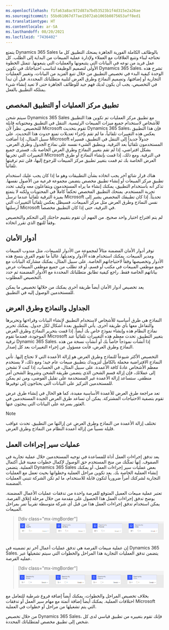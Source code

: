 ```yaml
---
ms.openlocfilehash: f1fa63a8ac972d87a7bd53523b1f4d315e2a26ae
ms.sourcegitcommit: 55bd61067d77ae15072ab1065b0875653aff8ed1
ms.translationtype: HT
ms.contentlocale: ar-SA
ms.lasthandoff: 08/20/2021
ms.locfileid: "7436402"
---
```

يتمتع Dynamics 365 Sales بالوظائف الكاملة الفورية الجاهزة يمنحك التطبيق كل ما تحتاجه لبناء وتتبع العلاقات مع العملاء ولإدارة عملية المبيعات من البداية إلى الطلب. كل عمل فريد من نوعه في البيانات التي يتتبعونها والعمليات التي يتبعونها. تتمثل الخطوة الأولى لتصميم الوظيفة لتناسب احتياجاتك في تكوين Dynamics 365 Sales. تشرح هذه الوحدة كيفية البدء في تخصيص التطبيق من خلال تتبع المزيد من البيانات، وتغيير العمليات التجارية أو إضافتها، وتصميم النماذج وطرق العرض لتلبية متطلباتك المحددة. قبل أن تبدأ في التخصيص، يجب أن يكون لديك فهم جيد للوظائف الجاهزة حتى لا تعيد إنشاء شيء يمتلكه التطبيق بالفعل.

## <a name="sales-hub-app-or-custom-app"></a>تطبيق مركز العمليات أو التطبيق المخصص

سيتم شحن Dynamics 365 Sales مع تطبيق مركز العمليات تم تكوين هذا التطبيق للأشخاص لاستخدام جميع ميزات المبيعات الرئيسية. التنقل في التطبيق ومحتوياته قابلة للتخصيص. نظراً لأن Microsoft تقوم بتحديث Dynamics 365 Sales، فإن هذا التطبيق يعكس هذه التغييرات تلقائياً، ما لم تقم بإجراء تعديلات تمنع حدوث هذا التحديث. على سبيل المثال، إذا أضافت Microsoft جدولاً جديداً إلى التنقل في التطبيق، فسيراه المستخدمون تلقائياً بعد الترقية. وينطبق الشيء نفسه على نماذج الجدول وطرق العرض. بشكل افتراضي، إذا لم تقم بتغيير النماذج وطرق العرض الخاصة بك، فسترى جميع التغييرات التي تجريها Microsoft في الترقية.
ومع ذلك، إذا قمت بإنشاء النماذج أو طرق العرض الخاصة بك ثم قمت بتغيير تطبيق مركز المبيعات للرجوع إليها، فلن تتم ترقيتها تلقائياً.

هناك قرار شائع آخر يجب اتخاذه بشأن التطبيقات وهو ما إذا كان يجب عليك استخدام تطبيق مركز المبيعات أو إنشاء تطبيق مخصص يتضمن مجموعة فرعية من الأصول نفسها. تذكر أنه باستخدام التطبيق، يمكنك إنشاء ما يراه المستخدمون ويتفاعلون معه وكيف تحدد تجربة المستخدم. يمنحك التطبيق المخصص تحكماً كاملاً في المحتويات ولكنه لا يتمتع بميزة الترقية تلقائياً عندما ترسل Microsoft تحديثاً.
إذا كان تطبيقك المخصص يشير إلى نفس النماذج وطرق العرض مثل مركز المبيعات، فسيظل يعكس تلقائياً التغييرات التي أرسلتها Microsoft في الترقية، حتى إذا كان التطبيق مخصصاً.

لم يتم اقتراح اختيار واحد صحيح. من المهم أن تقوم بتقييم حاجتك إلى التحكم والتخصيص وفقاً للنهج الذي تقرر اتخاذه.

## <a name="security-roles"></a>‏‏أدوار الأمان

توفر أدوار الأمان المضمنة مثالاً لمجموعة من الأدوار للمبيعات، مثل مندوب المبيعات ومدير المبيعات. يمكنك استخدام هذه الأدوار وتعديلها. غالباً ما تقوم الفرق بنسخ هذه الأدوار وتخصيصها وفقاً لاحتياجاتهم الخاصة.
على سبيل المثال، يمكنك مشاركة البيانات مع جميع موظفي المبيعات في مكتب أو قسم، أو قد تطلب من جميع موظفي المبيعات عرض بياناتهم الخاصة فقط.
راجع كيفية تطابق متطلباتك المحددة مع الأدوار المضمنة ثم حدد التخصيص المطلوب.

يعد تخصيص أدوار الأمان أيضاً طريقة أخرى يمكنك من خلالها تخصيص ما يمكن للمستخدمين الوصول إليه في التطبيق.

## <a name="tables-forms-and-views"></a>الجداول والنماذج وطرق العرض

النماذج هي طرق أساسية للأشخاص لاستخدام التطبيق لإنشاء البيانات وقراءتها وتحريرها والتفاعل معها بأي طريقة أخرى. يأتي التطبيق بعدة أشكال لكل جدول. يمكنك تحرير نماذج النظام هذه وإنشاء نموذج خاص بك أيضاً. إذا قمت بتحرير النماذج وطرق العرض الموجودة، فعندما تقوم Microsoft بتغيير التطبيق، تحدث معظم هذه التغييرات تلقائياً عند ترقية Dynamic 365 Sales. إذا أنشأت نموذجاً خاصاً بك أو أنشأت نسخة من هذه النماذج وطرق العرض، فأنت مسؤول عن إجراء التغييرات بعد كل إصدار.

التخصيص الأكثر شيوعاً للنماذج وطرق العرض هو إزالة الأعمدة التي لا تحتاج إليها. تأتي النماذج الافتراضية محملة بالكامل لتزويدك بتطبيق مبيعات عام جيد؛ ومع ذلك، لا يستخدم معظم الأشخاص عادةً كافة الأعمدة.
على سبيل المثال، في الحساب، إذا كنت لا تشحن إلى عملائك، فإن إزالة قسم الشحن الذي يتضمن طريقة الشحن وشروط الشحن أمر منطقي. ستساعد إزالة الأعمدة غير المستخدمة على تقليل الفوضى، ومن ثم يمكن للمستخدمين التركيز على البيانات التي يحتاجون إلى توفيرها.

تعد مراجعة طرق العرض للأعمدة الأساسية مفيدة، كما هو الحال في إنشاء طرق عرض تقوم بتصفية الاحتياجات المشتركة. يمكن أن تساعد طرق العرض الجيدة المستخدمين في العثور بسرعة على البيانات التي يبحثون عنها.

> [!NOTE]
> تختلف إزالة الأعمدة من النماذج وطرق العرض عن إزالتها من التطبيق. تحدث عواقب قليلة نسبياً من إزالة أعمدة النظام من النماذج وطرق العرض.

## <a name="business-process-flows"></a>عمليات سير إجراءات العمل

يعد تدفق إجراءات العمل أداة للمساعدة في توجيه المستخدمين خلال عملية تجارية في الصفوف. إنها تمكّنك من منح المستخدم حق الوصول لإكمال خطوات معينة قبل اكتمال العملية. يتضمن Dynamics 365 Sales بعض عمليات سير إجراءات العمل، أو يمكنك إنشاء العملية الخاصة بك. يعد تكوين مراحل العملية وخطواتها بحيث تعمل مع العمليات التجارية لشركتك أمراً ضرورياً لتكون قابلة للاستخدام، ما لم تكن الشركة تتبنى العمليات المضمنة.

تعتبر عملية مبيعات العميل المتوقع للفرصة واحدة من تدفقات عمليات الأعمال المضمنة. يوضح تدفق إجراءات العمل هذا الحصول على مقدمة من خلال مرحلة إغلاق الفرصة. يمكن استخدام تدفق إجراءات العمل هذا من قبل أي شركة متوسطة تقريباً تمر بمراحل المبيعات.

> [!div class="mx-imgBorder"]
> [![لقطة شاشة للعميل المحتمل لعملية مبيعات الفرصة.](../media/3-1-lead.png)](../media/3-1-lead.png#lightbox)

إن عملية مبيعات الفرصة هي تدفق عمليات أعمال آخر تم تضمينه في Dynamics 365 Sales. يتضمن تدفق العمليات التجارية هذا المراحل والخطوات التي سيتم تشغيلها عبر عمليه الفرصة.

> [!div class="mx-imgBorder"]
> [![لقطة شاشة لعملية مبيعات الفرصة.](../media/3-2-opportunity.png)](../media/3-2-opportunity.png#lightbox)

بخلاف تخصيص المراحل والخطوات، يمكنك أيضاً إضافة فروع شرطية للتعامل مع اختلافات العملية. يمكنك أيضاً إضافة أتمتة مع مهام سير العمل أو تدفقات Microsoft التي يتم تشغيلها من مراحل أو خطوات في العملية.

من خلال تخصيص Dynamics 365 Sales، فإنك تقوم بتغييره من تطبيق قياسي لدى كل شخص إلى تطبيق مخصص لمتطلباتك المحددة.
